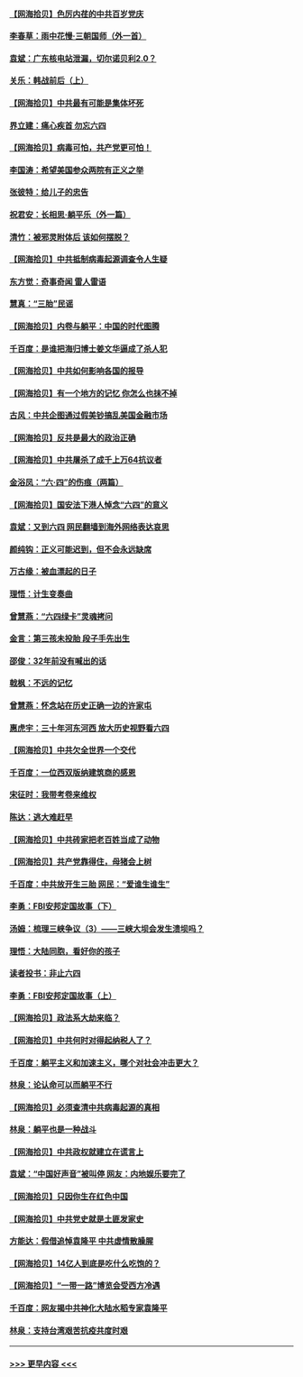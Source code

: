 #### [【网海拾贝】色厉内荏的中共百岁党庆](../pages/nsc993/n13025582.md?t=06170901) 
#### [李春草：雨中花慢‧三朝国师（外一首）](../pages/nsc993/n13025567.md?t=06170901) 
#### [袁斌：广东核电站泄漏，切尔诺贝利2.0？](../pages/nsc993/n13025475.md?t=06170901) 
#### [关乐：韩战前后（上）](../pages/nsc993/n13025387.md?t=06170901) 
#### [【网海拾贝】中共最有可能是集体坏死](../pages/nsc993/n13023101.md?t=06170901) 
#### [界立建：痛心疾首 勿忘六四](../pages/nsc993/n13022339.md?t=06170901) 
#### [【网海拾贝】病毒可怕，共产党更可怕！](../pages/nsc993/n13020728.md?t=06170901) 
#### [李国涛：希望美国参众两院有正义之举](../pages/nsc993/n13020674.md?t=06170901) 
#### [张彼特：给儿子的忠告](../pages/nsc993/n13018934.md?t=06170901) 
#### [祝君安：长相思‧躺平乐（外一篇）](../pages/nsc993/n13018923.md?t=06170901) 
#### [清竹：被邪灵附体后 该如何摆脱？](../pages/nsc993/n13018877.md?t=06170901) 
#### [【网海拾贝】中共抵制病毒起源调查令人生疑](../pages/nsc993/n13017785.md?t=06170901) 
#### [东方觉：奇事奇闻 雷人雷语](../pages/nsc993/n13017577.md?t=06170901) 
#### [慧真：“三胎”民谣](../pages/nsc993/n13017394.md?t=06170901) 
#### [【网海拾贝】内卷与躺平：中国的时代图腾](../pages/nsc993/n13016128.md?t=06170901) 
#### [千百度：是谁把海归博士姜文华逼成了杀人犯](../pages/nsc993/n13015218.md?t=06170901) 
#### [【网海拾贝】中共如何影响各国的报导](../pages/nsc993/n13012599.md?t=06170901) 
#### [【网海拾贝】有一个地方的记忆 你怎么也抹不掉](../pages/nsc993/n13009802.md?t=06170901) 
#### [古风：中共企图通过假美钞搞乱美国金融市场](../pages/nsc993/n13009626.md?t=06170901) 
#### [【网海拾贝】反共是最大的政治正确](../pages/nsc993/n13007051.md?t=06170901) 
#### [【网海拾贝】中共屠杀了成千上万64抗议者](../pages/nsc993/n13002713.md?t=06170901) 
#### [金浴凤：“六·四”的伤痕（两篇）](../pages/nsc993/n13001719.md?t=06170901) 
#### [【网海拾贝】国安法下港人悼念“六四”的意义](../pages/nsc993/n13001039.md?t=06170901) 
#### [袁斌：又到六四 网民翻墙到海外网络表达哀思](../pages/nsc993/n13000995.md?t=06170901) 
#### [颜纯钩：正义可能迟到，但不会永远缺席](../pages/nsc993/n13000920.md?t=06170901) 
#### [万古缘：被血漂起的日子](../pages/nsc993/n13000914.md?t=06170901) 
#### [理悟：计生变奏曲](../pages/nsc993/n13000414.md?t=06170901) 
#### [曾慧燕：“六四绿卡”灵魂拷问](../pages/nsc993/n13000277.md?t=06170901) 
#### [金言：第三孩未投胎 段子手先出生](../pages/nsc993/n13000215.md?t=06170901) 
#### [邵俊：32年前没有喊出的话](../pages/nsc993/n13000181.md?t=06170901) 
#### [戟枫：不远的记忆](../pages/nsc993/n13000121.md?t=06170901) 
#### [曾慧燕：怀念站在历史正确一边的许家屯](../pages/nsc993/n13000073.md?t=06170901) 
#### [惠虎宇：三十年河东河西 放大历史视野看六四](../pages/nsc993/n13000018.md?t=06170901) 
#### [【网海拾贝】中共欠全世界一个交代](../pages/nsc993/n12998706.md?t=06170901) 
#### [千百度：一位西双版纳建筑商的感恩](../pages/nsc993/n12998487.md?t=06170901) 
#### [宋征时：我带考卷来维权](../pages/nsc993/n12994088.md?t=06170901) 
#### [陈达：逃大难赶早](../pages/nsc993/n12993569.md?t=06170901) 
#### [【网海拾贝】中共砖家把老百姓当成了动物](../pages/nsc993/n12993483.md?t=06170901) 
#### [【网海拾贝】共产党靠得住，母猪会上树](../pages/nsc993/n12990730.md?t=06170901) 
#### [千百度：中共放开生三胎 网民：“爱谁生谁生”](../pages/nsc993/n12990644.md?t=06170901) 
#### [李勇：FBI安邦定国故事（下）](../pages/nsc993/n12987854.md?t=06170901) 
#### [汤姆：梳理三峡争议（3）——三峡大坝会发生溃坝吗？](../pages/nsc993/n12989806.md?t=06170901) 
#### [理悟：大陆同胞，看好你的孩子](../pages/nsc993/n12989778.md?t=06170901) 
#### [读者投书：非止六四](../pages/nsc993/n12989673.md?t=06170901) 
#### [李勇：FBI安邦定国故事（上）](../pages/nsc993/n12987749.md?t=06170901) 
#### [【网海拾贝】政法系大劫来临？](../pages/nsc993/n12987596.md?t=06170901) 
#### [【网海拾贝】中共何时对得起纳税人了？](../pages/nsc993/n12985578.md?t=06170901) 
#### [千百度：躺平主义和加速主义，哪个对社会冲击更大？](../pages/nsc993/n12985512.md?t=06170901) 
#### [林泉：论认命可以而躺平不行](../pages/nsc993/n12985505.md?t=06170901) 
#### [【网海拾贝】必须查清中共病毒起源的真相](../pages/nsc993/n12984276.md?t=06170901) 
#### [林泉：躺平也是一种战斗](../pages/nsc993/n12984194.md?t=06170901) 
#### [【网海拾贝】中共政权就建立在谎言上](../pages/nsc993/n12981880.md?t=06170901) 
#### [袁斌：“中国好声音”被叫停 网友：内地娱乐要完了](../pages/nsc993/n12981826.md?t=06170901) 
#### [【网海拾贝】只因你生在红色中国](../pages/nsc993/n12979096.md?t=06170901) 
#### [【网海拾贝】中共党史就是土匪发家史](../pages/nsc993/n12976478.md?t=06170901) 
#### [方能达：假借追悼袁隆平 中共虚情散臊腥](../pages/nsc993/n12976396.md?t=06170901) 
#### [【网海拾贝】14亿人到底是吃什么吃饱的？](../pages/nsc993/n12974125.md?t=06170901) 
#### [【网海拾贝】“一带一路”博览会受西方冷遇](../pages/nsc993/n12971787.md?t=06170901) 
#### [千百度：网友揭中共神化大陆水稻专家袁隆平](../pages/nsc993/n12971733.md?t=06170901) 
#### [林泉：支持台湾艰苦抗疫共度时艰](../pages/nsc993/n12971350.md?t=06170901) 

----
#### [ >>> 更早内容 <<< ](../indexes/nsc993-earlier.md)
